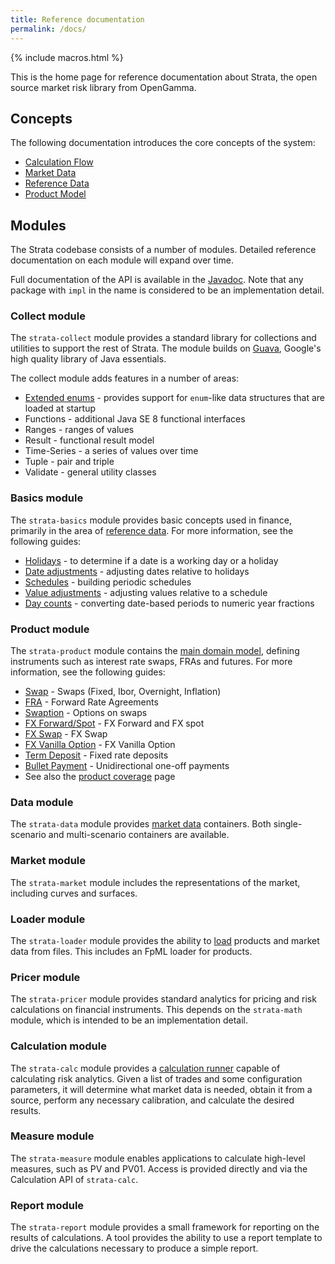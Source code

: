 ```yaml
---
title: Reference documentation
permalink: /docs/
---
```


{% include macros.html %}

This is the home page for reference documentation about Strata, the open source market risk library from OpenGamma.

## Concepts

The following documentation introduces the core concepts of the system:

* [Calculation Flow]({{site.baseurl}}/calculation_flow)
* [Market Data]({{site.baseurl}}/market_data)
* [Reference Data]({{site.baseurl}}/reference_data)
* [Product Model]({{site.baseurl}}/product_model)


## Modules

The Strata codebase consists of a number of modules.
Detailed reference documentation on each module will expand over time.

Full documentation of the API is available in the [Javadoc]({{site.baseurl}}/apidocs/).
Note that any package with `impl` in the name is considered to be an implementation detail.


### Collect module

The `strata-collect` module provides a standard library for collections and utilities to support the rest of Strata.
The module builds on [Guava](https://github.com/google/guava), Google's high quality library of Java essentials.

The collect module adds features in a number of areas:

* [Extended enums]({{site.baseurl}}/extended_enum) - provides support for `enum`-like data structures that are loaded at startup
* Functions - additional Java SE 8 functional interfaces
* Ranges - ranges of values
* Result - functional result model
* Time-Series - a series of values over time
* Tuple - pair and triple
* Validate - general utility classes


### Basics module

The `strata-basics` module provides basic concepts used in finance, primarily in the area of
[reference data]({{site.baseurl}}/reference_data).
For more information, see the following guides:

* [Holidays]({{site.baseurl}}/holidays) - to determine if a date is a working day or a holiday
* [Date adjustments]({{site.baseurl}}/date_adjustments) - adjusting dates relative to holidays
* [Schedules]({{site.baseurl}}/schedules) - building periodic schedules
* [Value adjustments]({{site.baseurl}}/value_adjustments) - adjusting values relative to a schedule
* [Day counts]({{site.baseurl}}/day_counts) - converting date-based periods to numeric year fractions


### Product module

The `strata-product` module contains the [main domain model]({{site.baseurl}}/product_model),
defining instruments such as interest rate swaps, FRAs and futures.
For more information, see the following guides:

* [Swap]({{site.baseurl}}/swap) - Swaps (Fixed, Ibor, Overnight, Inflation)
* [FRA]({{site.baseurl}}/fra) - Forward Rate Agreements
* [Swaption]({{site.baseurl}}/swaption) - Options on swaps
* [FX Forward/Spot]({{site.baseurl}}/fx_single) - FX Forward and FX spot
* [FX Swap]({{site.baseurl}}/fx_swap) - FX Swap
* [FX Vanilla Option]({{site.baseurl}}/fx_vanilla_option) - FX Vanilla Option
* [Term Deposit]({{site.baseurl}}/term_deposit) - Fixed rate deposits
* [Bullet Payment]({{site.baseurl}}/bullet_payment) - Unidirectional one-off payments
* See also the [product coverage]({{site.baseurl}}/product_coverage) page


### Data module

The `strata-data` module provides [market data]({{site.baseurl}}/market_data) containers.
Both single-scenario and multi-scenario containers are available.


### Market module

The `strata-market` module includes the representations of the market, including curves and surfaces.


### Loader module

The `strata-loader` module provides the ability to [load]({{site.baseurl}}/loaders)
products and market data from files.
This includes an FpML loader for products.


### Pricer module

The `strata-pricer` module provides standard analytics for pricing and risk calculations on financial instruments.
This depends on the `strata-math` module, which is intended to be an implementation detail.


### Calculation module

The `strata-calc` module provides a [calculation runner]({{site.baseurl}}/calculation_flow)
capable of calculating risk analytics.
Given a list of trades and some configuration parameters, it will determine what market data is needed,
obtain it from a source, perform any necessary calibration, and calculate the desired results.


### Measure module

The `strata-measure` module enables applications to calculate high-level measures, such as PV and PV01.
Access is provided directly and via the Calculation API of `strata-calc`.


### Report module

The `strata-report` module provides a small framework for reporting on the results of calculations.
A tool provides the ability to use a report template to drive the calculations necessary to produce a simple report.
